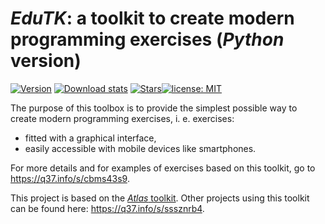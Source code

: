# *EduTK*: a toolkit to create modern programming exercises (*Python* version)

[![Version](https://img.shields.io/pypi/v/edutk?color=90b4ed&label=PyPi)](https://q37.info/s/xhgwkn7v) [![Download stats](https://img.shields.io/pypi/dm/edutk.svg)](https://pypistats.org/packages/edutk) [![Stars](https://img.shields.io/github/stars/epeios-q37/edutk-python.svg?style=social)](https://github.com/epeios-q37/edutk-python)[![license: MIT](https://img.shields.io/github/license/epeios-q37/edutk-python)](https://github.com/epeios-q37/edutk-python/blob/master/LICENSE)

The purpose of this toolbox is to provide the simplest possible way to create modern programming exercises, i. e. exercises:

- fitted with a graphical interface,
- easily accessible with mobile devices like smartphones.

For more details and for examples of exercises based on this toolkit, go to <https://q37.info/s/cbms43s9>.

This project is based on the [*Atlas* toolkit](https://atlastk.org). Other projects using this toolkit can be found here: <https://q37.info/s/sssznrb4>.
